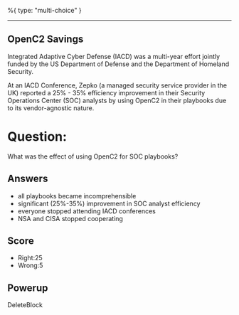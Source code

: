 %{
 type: "multi-choice"
}

---
## OpenC2 Savings
Integrated Adaptive Cyber Defense (IACD)
was a multi-year effort jointly funded by the US
Department of Defense and the
Department of Homeland Security.

At an IACD Conference, Zepko (a managed security service provider in the UK)
reported a 25% - 35% efficiency improvement in their
Security Operations Center (SOC) analysts by using OpenC2 in their playbooks
due to its vendor-agnostic nature.

# Question:
What was the effect of using OpenC2 for SOC playbooks?

## Answers
- all playbooks became incomprehensible
- significant (25%-35%) improvement in SOC analyst efficiency
- everyone stopped attending IACD conferences
- NSA and CISA stopped cooperating

## Score
- Right:25
- Wrong:5

## Powerup
DeleteBlock
